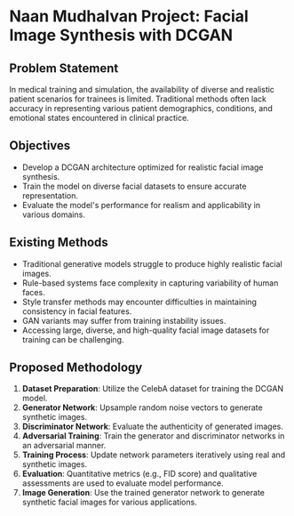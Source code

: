 # Naan Mudhalvan Project: Facial Image Synthesis with DCGAN

## Problem Statement
In medical training and simulation, the availability of diverse and realistic patient scenarios for trainees is limited. Traditional methods often lack accuracy in representing various patient demographics, conditions, and emotional states encountered in clinical practice.

## Objectives
- Develop a DCGAN architecture optimized for realistic facial image synthesis.
- Train the model on diverse facial datasets to ensure accurate representation.
- Evaluate the model's performance for realism and applicability in various domains.

## Existing Methods
- Traditional generative models struggle to produce highly realistic facial images.
- Rule-based systems face complexity in capturing variability of human faces.
- Style transfer methods may encounter difficulties in maintaining consistency in facial features.
- GAN variants may suffer from training instability issues.
- Accessing large, diverse, and high-quality facial image datasets for training can be challenging.

## Proposed Methodology
1. **Dataset Preparation**: Utilize the CelebA dataset for training the DCGAN model.
2. **Generator Network**: Upsample random noise vectors to generate synthetic images.
3. **Discriminator Network**: Evaluate the authenticity of generated images.
4. **Adversarial Training**: Train the generator and discriminator networks in an adversarial manner.
5. **Training Process**: Update network parameters iteratively using real and synthetic images.
6. **Evaluation**: Quantitative metrics (e.g., FID score) and qualitative assessments are used to evaluate model performance.
7. **Image Generation**: Use the trained generator network to generate synthetic facial images for various applications.


